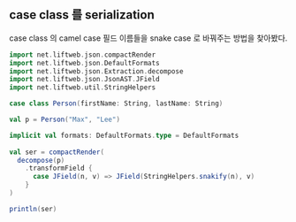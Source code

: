 ## case class 를 serialization

case class 의 camel case 필드 이름들을 snake case 로 바꿔주는 방법을 찾아봤다.

```scala
import net.liftweb.json.compactRender
import net.liftweb.json.DefaultFormats
import net.liftweb.json.Extraction.decompose
import net.liftweb.json.JsonAST.JField
import net.liftweb.util.StringHelpers

case class Person(firstName: String, lastName: String)

val p = Person("Max", "Lee")

implicit val formats: DefaultFormats.type = DefaultFormats
    
val ser = compactRender(
  decompose(p)
    .transformField {
      case JField(n, v) => JField(StringHelpers.snakify(n), v)
    }
)

println(ser)
```